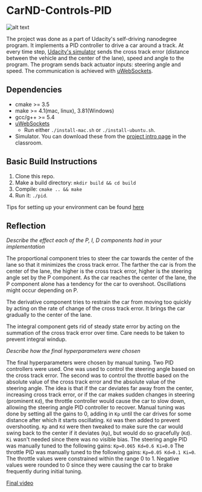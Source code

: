 # CarND-Controls-PID

![alt text](./results/pid.gif)

The project was done as a part of Udacity's self-driving nanodegree program. It implements a PID controller to drive a car around a track. At every time step, [Udacity's simulator](https://github.com/udacity/self-driving-car-sim/releases) sends the cross track error (distance between the vehicle and the center of the lane), speed and angle to the program. The program sends back actuator inputs: steering angle and speed. The communication is achieved with [uWebSockets](https://github.com/uWebSockets/uWebSockets).


## Dependencies

* cmake >= 3.5
* make >= 4.1(mac, linux), 3.81(Windows)
* gcc/g++ >= 5.4
* [uWebSockets](https://github.com/uWebSockets/uWebSockets)
  * Run either `./install-mac.sh` or `./install-ubuntu.sh`.
* Simulator. You can download these from the [project intro page](https://github.com/udacity/self-driving-car-sim/releases) in the classroom.

## Basic Build Instructions

1. Clone this repo.
2. Make a build directory: `mkdir build && cd build`
3. Compile: `cmake .. && make`
4. Run it: `./pid`. 

Tips for setting up your environment can be found [here](https://classroom.udacity.com/nanodegrees/nd013/parts/40f38239-66b6-46ec-ae68-03afd8a601c8/modules/0949fca6-b379-42af-a919-ee50aa304e6a/lessons/f758c44c-5e40-4e01-93b5-1a82aa4e044f/concepts/23d376c7-0195-4276-bdf0-e02f1f3c665d)

## Reflection

*Describe the effect each of the P, I, D components had in your implementation*

The proportional component tries to steer the car towards the center of the lane so that it minimizes the cross track error. The farther the car is from the center of the lane, the higher is the cross track error, higher is the steering angle set by the P component. As the car reaches the center of the lane, the P component alone has a tendency for the car to overshoot. Oscillations might occur depending on P. 

The derivative component tries to restrain the car from moving too quickly by acting on the rate of change of the cross track error. It brings the car gradually to the center of the lane.

The integral component gets rid of steady state error by acting on the summation of the cross track error over time. Care needs to be taken to prevent integral windup.

*Describe how the final hyperparameters were chosen*

The final hyperparameters were chosen by manual tuning. Two PID controllers were used. One was used to control the steering angle based on the cross track error. The second was to control the throttle based on the absolute value of the cross track error and the absolute value of the steering angle. The idea is that if the car deviates far away from the center, increasing cross track error, or if the car makes sudden changes in steering (prominent `Kd`), the throttle controller would cause the car to slow down, allowing the steering angle PID controller to recover. Manual tuning was done by setting all the gains to 0, adding in `Kp` until the car drives for some distance after which it starts oscillating. `Kd` was then added to prevent overshooting. `Kp` and `Kd` were then tweaked to make sure the car would swing back to the center if it deviates (`Kp`), but would do so gracefully (`Kd`). `Ki` wasn't needed since there was no visible bias. 
The steering angle PID was manually tuned to the following gains: `Kp=0.065 Kd=0.6 Ki=0.0`
The throttle PID was manually tuned to the following gains: `Kp=0.05 Kd=0.1 Ki=0`. The throttle values were constrained within the range 0 to 1. Negative values were rounded to 0 since they were causing the car to brake frequently during initial tuning.



[Final video](./results/pidm.mp4)